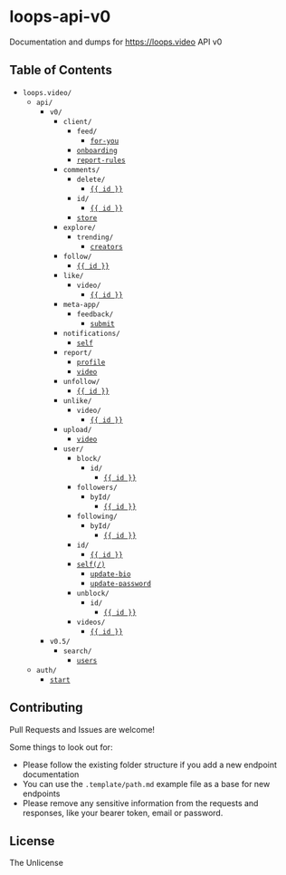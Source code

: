 # loops-api-v0

Documentation and dumps for https://loops.video API v0

## Table of Contents

* `loops.video/`
  * `api/`
    * `v0/`
      * `client/`
        * `feed/`
          * [`for-you`](/loops.video/api/v0/client/feed/for-you.md)
        * [`onboarding`](/loops.video/api/v0/client/onboarding.md)
        * [`report-rules`](/loops.video/api/v0/client/report-rules.md)
      * `comments/`
        * `delete/`
          * [`{{ id }}`](/loops.video/api/v0/comments/delete/{{%20id%20}}.md)
        * `id/`
          * [`{{ id }}`](/loops.video/api/v0/comments/id/{{%20id%20}}.md)
        * [`store`](/loops.video/api/v0/comments/store.md)
      * `explore/`
        * `trending/`
          * [`creators`](/loops.video/api/v0/explore/trending/creators.md)
      * `follow/`
        * [`{{ id }}`](/loops.video/api/v0/follow/{{%20id%20}}.md)
      * `like/`
        * `video/`
          * [`{{ id }}`](/loops.video/api/v0/like/video/{{%20id%20}}.md)
      * `meta-app/`
        * `feedback/`
          * [`submit`](/loops.video/api/v0/meta-app/feedback/submit.md)
      * `notifications/`
        * [`self`](/loops.video/api/v0/notifications/self.md)
      * `report/`
        * [`profile`](/loops.video/api/v0/report/profile.md)
        * [`video`](/loops.video/api/v0/report/video.md)
      * `unfollow/`
        * [`{{ id }}`](/loops.video/api/v0/unfollow/{{%20id%20}}.md)
      * `unlike/`
        * `video/`
          * [`{{ id }}`](/loops.video/api/v0/unlike/video/{{%20id%20}}.md)
      * `upload/`
        * [`video`](/loops.video/api/v0/upload/video.md)
      * `user/`
        * `block/`
          * `id/`
            * [`{{ id }}`](/loops.video/api/v0/user/block/id/{{%20id%20}}.md)
        * `followers/`
          * `byId/`
            * [`{{ id }}`](/loops.video/api/v0/user/followers/byId/{{%20id%20}}.md)
        * `following/`
          * `byId/`
            * [`{{ id }}`](/loops.video/api/v0/user/following/byId/{{%20id%20}}.md)
        * `id/`
          * [`{{ id }}`](/loops.video/api/v0/user/id/{{%20id%20}}.md)
        * [`self(/)`](/loops.video/api/v0/user/self.md)
          * [`update-bio`](/loops.video/api/v0/user/self/update-bio.md)
          * [`update-password`](/loops.video/api/v0/user/self/update-password.md)
        * `unblock/`
          * `id/`
            * [`{{ id }}`](/loops.video/api/v0/user/unblock/id/{{%20id%20}}.md)
        * `videos/`
          * [`{{ id }}`](/loops.video/api/v0/user/videos/{{%20id%20}}.md)
    * `v0.5/`
      * `search/`
        * [`users`](/loops.video/api/v0.5/search/users.md)
  * `auth/`
    * [`start`](/loops.video/auth/start.md)

## Contributing

Pull Requests and Issues are welcome!

Some things to look out for:
* Please follow the existing folder structure if you add a new endpoint documentation
* You can use the `.template/path.md` example file as a base for new endpoints
* Please remove any sensitive information from the requests and responses, like your bearer token, email or password.

## License

The Unlicense